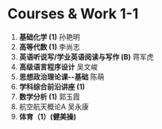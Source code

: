# Courses & Work 1-1
1. **基础化学 (1)** 孙艳明
2. **高等代数 (1)** 李尚志
3. **英语听说写/学业英语阅读与写作 (B)** 蒋军虎
4. **高级语言程序设计** 吴文峻
5. **思想政治理论课--基础** 陈萌
6. **学科综合前沿讲座 (1)**
7. **数学分析 (1)** 郭玉霞
8. 航空航天概论A 吴永康
9. **体育（1）(健美操)**

